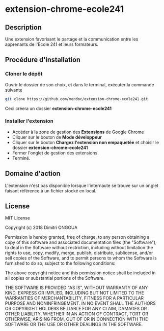 # extension-chrome-ecole241

## Description
Une extension favorisant le partage et la communication entre les apprenants de l'Ecole 241 et leurs formateurs.

## Procédure d'installation

### Cloner le dépôt
Ouvrir le dossier de son choix, et dans le terminal, exécuter la commande suivante
```bash
git clone https://github.com/mendoc/extension-chrome-ecole241.git
```
Ceci créera un dossier **extension-chrome-ecole241**
### Installer l'extension
* Accéder à la zone de gestion des **Extensions** de Google Chrome
* Cliquer sur le bouton de **Mode développeur**
* Cliquer sur le bouton **Chargez l'extension non empaquetée** et choisir le dossier **extension-chrome-ecole241** 
* Fermer l'onglet de gestion des extensions.
* Terminé.

## Domaine d'action
L'extension n'est pas disponible lorsque l'internaute se trouve sur un onglet faisant référence à un fichier stocké en local.

## License

MIT License

Copyright (c) 2018 Dimitri ONGOUA

Permission is hereby granted, free of charge, to any person obtaining a copy
of this software and associated documentation files (the "Software"), to deal
in the Software without restriction, including without limitation the rights
to use, copy, modify, merge, publish, distribute, sublicense, and/or sell
copies of the Software, and to permit persons to whom the Software is
furnished to do so, subject to the following conditions:

The above copyright notice and this permission notice shall be included in all
copies or substantial portions of the Software.

THE SOFTWARE IS PROVIDED "AS IS", WITHOUT WARRANTY OF ANY KIND, EXPRESS OR
IMPLIED, INCLUDING BUT NOT LIMITED TO THE WARRANTIES OF MERCHANTABILITY,
FITNESS FOR A PARTICULAR PURPOSE AND NONINFRINGEMENT. IN NO EVENT SHALL THE
AUTHORS OR COPYRIGHT HOLDERS BE LIABLE FOR ANY CLAIM, DAMAGES OR OTHER
LIABILITY, WHETHER IN AN ACTION OF CONTRACT, TORT OR OTHERWISE, ARISING FROM,
OUT OF OR IN CONNECTION WITH THE SOFTWARE OR THE USE OR OTHER DEALINGS IN THE
SOFTWARE.